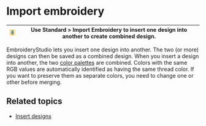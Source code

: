 # Import embroidery

| ![ImportEmbroidery.png](assets/ImportEmbroidery.png) | Use Standard > Import Embroidery to insert one design into another to create combined design. |
| ---------------------------------------------------- | --------------------------------------------------------------------------------------------- |

EmbroideryStudio lets you insert one design into another. The two (or more) designs can then be saved as a combined design. When you insert a design into another, the two [color palettes](../../glossary/glossary) are combined. Colors with the same RGB values are automatically identified as having the same thread color. If you want to preserve them as separate colors, you need to change one or other before merging.

## Related topics

- [Insert designs](../../Modifying/combine/Insert_designs)

